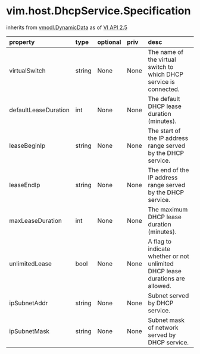 vim.host.DhcpService.Specification
==================================
inherits from [vmodl.DynamicData](docs/vmodl.DynamicData.md)
as of [VI API 2.5](vim.version.md#vim.version.version2)




| property | type | optional | priv | desc |
|:---------|:-----|:---------|:-----|:-----|
| virtualSwitch | string | None | None | The name of the virtual switch to which DHCP service is connected. |
| defaultLeaseDuration | int | None | None | The default DHCP lease duration (minutes). |
| leaseBeginIp | string | None | None | The start of the IP address range served by the DHCP service. |
| leaseEndIp | string | None | None | The end of the IP address range served by the DHCP service. |
| maxLeaseDuration | int | None | None | The maximum DHCP lease duration (minutes). |
| unlimitedLease | bool | None | None | A flag to indicate whether or not unlimited DHCP lease    durations are allowed. |
| ipSubnetAddr | string | None | None | Subnet served by DHCP service. |
| ipSubnetMask | string | None | None | Subnet mask of network served by DHCP service. |



